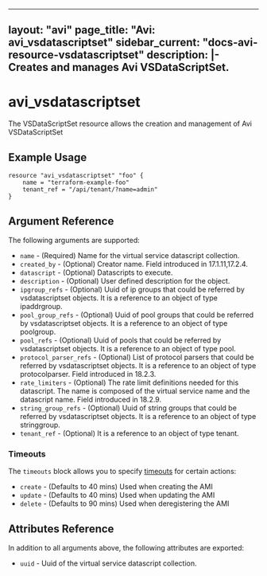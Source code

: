 <!--
    Copyright 2021 VMware, Inc.
    SPDX-License-Identifier: Mozilla Public License 2.0
-->
---
layout: "avi"
page_title: "Avi: avi_vsdatascriptset"
sidebar_current: "docs-avi-resource-vsdatascriptset"
description: |-
  Creates and manages Avi VSDataScriptSet.
---

# avi_vsdatascriptset

The VSDataScriptSet resource allows the creation and management of Avi VSDataScriptSet

## Example Usage

```hcl
resource "avi_vsdatascriptset" "foo" {
    name = "terraform-example-foo"
    tenant_ref = "/api/tenant/?name=admin"
}
```

## Argument Reference

The following arguments are supported:

* `name` - (Required) Name for the virtual service datascript collection.
* `created_by` - (Optional) Creator name. Field introduced in 17.1.11,17.2.4.
* `datascript` - (Optional) Datascripts to execute.
* `description` - (Optional) User defined description for the object.
* `ipgroup_refs` - (Optional) Uuid of ip groups that could be referred by vsdatascriptset objects. It is a reference to an object of type ipaddrgroup.
* `pool_group_refs` - (Optional) Uuid of pool groups that could be referred by vsdatascriptset objects. It is a reference to an object of type poolgroup.
* `pool_refs` - (Optional) Uuid of pools that could be referred by vsdatascriptset objects. It is a reference to an object of type pool.
* `protocol_parser_refs` - (Optional) List of protocol parsers that could be referred by vsdatascriptset objects. It is a reference to an object of type protocolparser. Field introduced in 18.2.3.
* `rate_limiters` - (Optional) The rate limit definitions needed for this datascript. The name is composed of the virtual service name and the datascript name. Field introduced in 18.2.9.
* `string_group_refs` - (Optional) Uuid of string groups that could be referred by vsdatascriptset objects. It is a reference to an object of type stringgroup.
* `tenant_ref` - (Optional) It is a reference to an object of type tenant.


### Timeouts

The `timeouts` block allows you to specify [timeouts](https://www.terraform.io/docs/configuration/resources.html#timeouts) for certain actions:

* `create` - (Defaults to 40 mins) Used when creating the AMI
* `update` - (Defaults to 40 mins) Used when updating the AMI
* `delete` - (Defaults to 90 mins) Used when deregistering the AMI

## Attributes Reference

In addition to all arguments above, the following attributes are exported:

* `uuid` -  Uuid of the virtual service datascript collection.


